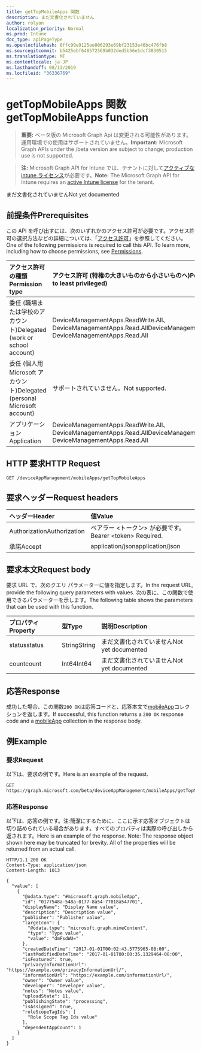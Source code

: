 ```yaml
---
title: getTopMobileApps 関数
description: まだ文書化されていません
author: rolyon
localization_priority: Normal
ms.prod: Intune
doc_type: apiPageType
ms.openlocfilehash: 8ffc99e9125ee006293e69bf23153e46bc476fb8
ms.sourcegitcommit: b5425ebf648572569b032ded5b56e1dcf3830515
ms.translationtype: MT
ms.contentlocale: ja-JP
ms.lasthandoff: 08/13/2019
ms.locfileid: "36336769"
---
```

# <a name="gettopmobileapps-function"></a><span data-ttu-id="8771c-103">getTopMobileApps 関数</span><span class="sxs-lookup"><span data-stu-id="8771c-103">getTopMobileApps function</span></span>

> <span data-ttu-id="8771c-104">**重要:** ベータ版の Microsoft Graph Api は変更される可能性があります。運用環境での使用はサポートされていません。</span><span class="sxs-lookup"><span data-stu-id="8771c-104">**Important:** Microsoft Graph APIs under the /beta version are subject to change; production use is not supported.</span></span>

> <span data-ttu-id="8771c-105">**注:** Microsoft Graph API for Intune では、テナントに対して[アクティブな intune ライセンス](https://go.microsoft.com/fwlink/?linkid=839381)が必要です。</span><span class="sxs-lookup"><span data-stu-id="8771c-105">**Note:** The Microsoft Graph API for Intune requires an [active Intune license](https://go.microsoft.com/fwlink/?linkid=839381) for the tenant.</span></span>

<span data-ttu-id="8771c-106">まだ文書化されていません</span><span class="sxs-lookup"><span data-stu-id="8771c-106">Not yet documented</span></span>

## <a name="prerequisites"></a><span data-ttu-id="8771c-107">前提条件</span><span class="sxs-lookup"><span data-stu-id="8771c-107">Prerequisites</span></span>
<span data-ttu-id="8771c-p101">この API を呼び出すには、次のいずれかのアクセス許可が必要です。アクセス許可の選択方法などの詳細については、「[アクセス許可](/graph/permissions-reference)」を参照してください。</span><span class="sxs-lookup"><span data-stu-id="8771c-p101">One of the following permissions is required to call this API. To learn more, including how to choose permissions, see [Permissions](/graph/permissions-reference).</span></span>

|<span data-ttu-id="8771c-110">アクセス許可の種類</span><span class="sxs-lookup"><span data-stu-id="8771c-110">Permission type</span></span>|<span data-ttu-id="8771c-111">アクセス許可 (特権の大きいものから小さいものへ)</span><span class="sxs-lookup"><span data-stu-id="8771c-111">Permissions (from most to least privileged)</span></span>|
|:---|:---|
|<span data-ttu-id="8771c-112">委任 (職場または学校のアカウント)</span><span class="sxs-lookup"><span data-stu-id="8771c-112">Delegated (work or school account)</span></span>|<span data-ttu-id="8771c-113">DeviceManagementApps.ReadWrite.All、DeviceManagementApps.Read.All</span><span class="sxs-lookup"><span data-stu-id="8771c-113">DeviceManagementApps.ReadWrite.All, DeviceManagementApps.Read.All</span></span>|
|<span data-ttu-id="8771c-114">委任 (個人用 Microsoft アカウント)</span><span class="sxs-lookup"><span data-stu-id="8771c-114">Delegated (personal Microsoft account)</span></span>|<span data-ttu-id="8771c-115">サポートされていません。</span><span class="sxs-lookup"><span data-stu-id="8771c-115">Not supported.</span></span>|
|<span data-ttu-id="8771c-116">アプリケーション</span><span class="sxs-lookup"><span data-stu-id="8771c-116">Application</span></span>|<span data-ttu-id="8771c-117">DeviceManagementApps.ReadWrite.All、DeviceManagementApps.Read.All</span><span class="sxs-lookup"><span data-stu-id="8771c-117">DeviceManagementApps.ReadWrite.All, DeviceManagementApps.Read.All</span></span>|

## <a name="http-request"></a><span data-ttu-id="8771c-118">HTTP 要求</span><span class="sxs-lookup"><span data-stu-id="8771c-118">HTTP Request</span></span>
<!-- {
  "blockType": "ignored"
}
-->
``` http
GET /deviceAppManagement/mobileApps/getTopMobileApps
```

## <a name="request-headers"></a><span data-ttu-id="8771c-119">要求ヘッダー</span><span class="sxs-lookup"><span data-stu-id="8771c-119">Request headers</span></span>
|<span data-ttu-id="8771c-120">ヘッダー</span><span class="sxs-lookup"><span data-stu-id="8771c-120">Header</span></span>|<span data-ttu-id="8771c-121">値</span><span class="sxs-lookup"><span data-stu-id="8771c-121">Value</span></span>|
|:---|:---|
|<span data-ttu-id="8771c-122">Authorization</span><span class="sxs-lookup"><span data-stu-id="8771c-122">Authorization</span></span>|<span data-ttu-id="8771c-123">ベアラー &lt;トークン&gt; が必要です。</span><span class="sxs-lookup"><span data-stu-id="8771c-123">Bearer &lt;token&gt; Required.</span></span>|
|<span data-ttu-id="8771c-124">承諾</span><span class="sxs-lookup"><span data-stu-id="8771c-124">Accept</span></span>|<span data-ttu-id="8771c-125">application/json</span><span class="sxs-lookup"><span data-stu-id="8771c-125">application/json</span></span>|

## <a name="request-body"></a><span data-ttu-id="8771c-126">要求本文</span><span class="sxs-lookup"><span data-stu-id="8771c-126">Request body</span></span>
<span data-ttu-id="8771c-127">要求 URL で、次のクエリ パラメーターに値を指定します。</span><span class="sxs-lookup"><span data-stu-id="8771c-127">In the request URL, provide the following query parameters with values.</span></span>
<span data-ttu-id="8771c-128">次の表に、この関数で使用できるパラメーターを示します。</span><span class="sxs-lookup"><span data-stu-id="8771c-128">The following table shows the parameters that can be used with this function.</span></span>

|<span data-ttu-id="8771c-129">プロパティ</span><span class="sxs-lookup"><span data-stu-id="8771c-129">Property</span></span>|<span data-ttu-id="8771c-130">型</span><span class="sxs-lookup"><span data-stu-id="8771c-130">Type</span></span>|<span data-ttu-id="8771c-131">説明</span><span class="sxs-lookup"><span data-stu-id="8771c-131">Description</span></span>|
|:---|:---|:---|
|<span data-ttu-id="8771c-132">status</span><span class="sxs-lookup"><span data-stu-id="8771c-132">status</span></span>|<span data-ttu-id="8771c-133">String</span><span class="sxs-lookup"><span data-stu-id="8771c-133">String</span></span>|<span data-ttu-id="8771c-134">まだ文書化されていません</span><span class="sxs-lookup"><span data-stu-id="8771c-134">Not yet documented</span></span>|
|<span data-ttu-id="8771c-135">count</span><span class="sxs-lookup"><span data-stu-id="8771c-135">count</span></span>|<span data-ttu-id="8771c-136">Int64</span><span class="sxs-lookup"><span data-stu-id="8771c-136">Int64</span></span>|<span data-ttu-id="8771c-137">まだ文書化されていません</span><span class="sxs-lookup"><span data-stu-id="8771c-137">Not yet documented</span></span>|



## <a name="response"></a><span data-ttu-id="8771c-138">応答</span><span class="sxs-lookup"><span data-stu-id="8771c-138">Response</span></span>
<span data-ttu-id="8771c-139">成功した場合、この関数`200 OK`は応答コードと、応答本文で[mobileApp](../resources/intune-apps-mobileapp.md)コレクションを返します。</span><span class="sxs-lookup"><span data-stu-id="8771c-139">If successful, this function returns a `200 OK` response code and a [mobileApp](../resources/intune-apps-mobileapp.md) collection in the response body.</span></span>

## <a name="example"></a><span data-ttu-id="8771c-140">例</span><span class="sxs-lookup"><span data-stu-id="8771c-140">Example</span></span>

### <a name="request"></a><span data-ttu-id="8771c-141">要求</span><span class="sxs-lookup"><span data-stu-id="8771c-141">Request</span></span>
<span data-ttu-id="8771c-142">以下は、要求の例です。</span><span class="sxs-lookup"><span data-stu-id="8771c-142">Here is an example of the request.</span></span>
``` http
GET https://graph.microsoft.com/beta/deviceAppManagement/mobileApps/getTopMobileApps(status='parameterValue',count=5)
```

### <a name="response"></a><span data-ttu-id="8771c-143">応答</span><span class="sxs-lookup"><span data-stu-id="8771c-143">Response</span></span>
<span data-ttu-id="8771c-p103">以下は、応答の例です。注:簡潔にするために、ここに示す応答オブジェクトは切り詰められている場合があります。すべてのプロパティは実際の呼び出しから返されます。</span><span class="sxs-lookup"><span data-stu-id="8771c-p103">Here is an example of the response. Note: The response object shown here may be truncated for brevity. All of the properties will be returned from an actual call.</span></span>
``` http
HTTP/1.1 200 OK
Content-Type: application/json
Content-Length: 1013

{
  "value": [
    {
      "@odata.type": "#microsoft.graph.mobileApp",
      "id": "0177548a-548a-0177-8a54-77018a547701",
      "displayName": "Display Name value",
      "description": "Description value",
      "publisher": "Publisher value",
      "largeIcon": {
        "@odata.type": "microsoft.graph.mimeContent",
        "type": "Type value",
        "value": "dmFsdWU="
      },
      "createdDateTime": "2017-01-01T00:02:43.5775965-08:00",
      "lastModifiedDateTime": "2017-01-01T00:00:35.1329464-08:00",
      "isFeatured": true,
      "privacyInformationUrl": "https://example.com/privacyInformationUrl/",
      "informationUrl": "https://example.com/informationUrl/",
      "owner": "Owner value",
      "developer": "Developer value",
      "notes": "Notes value",
      "uploadState": 11,
      "publishingState": "processing",
      "isAssigned": true,
      "roleScopeTagIds": [
        "Role Scope Tag Ids value"
      ],
      "dependentAppCount": 1
    }
  ]
}
```






